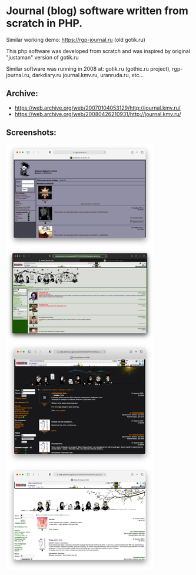 # Journal (blog) software written from scratch in PHP.

Similar working demo: https://rgp-journal.ru (old gotik.ru)

This php software was developed from scratch and was inspired by original "justaman" version of gotik.ru 

Similar software was running in 2008 at: gotik.ru (gothic.ru project), rgp-journal.ru, darkdiary.ru journal.kmv.ru, uranruda.ru, etc...

## Archive: 

* https://web.archive.org/web/20070104053129/http://journal.kmv.ru/
* https://web.archive.org/web/20080426210931/http://journal.kmv.ru/


## Screenshots:

<img src="https://raw.githubusercontent.com/matveynator/journal/master/screenshot-01.png" width="400"> <img src="https://raw.githubusercontent.com/matveynator/journal/master/screenshot-02.jpg" width="400"> <img src="https://raw.githubusercontent.com/matveynator/journal/master/screenshot-03.png" width="400"> <img src="https://raw.githubusercontent.com/matveynator/journal/master/screenshot-04.png" width="400">


